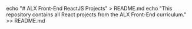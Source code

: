 echo "# ALX Front-End ReactJS Projects" > README.md
echo "This repository contains all React projects from the ALX Front-End curriculum." >> README.md
